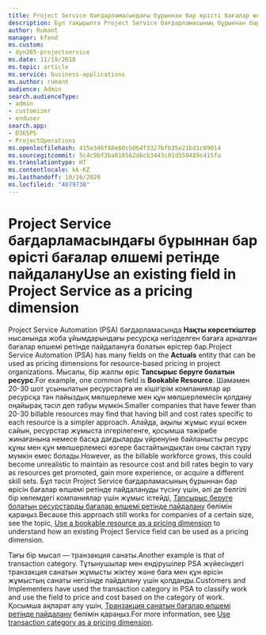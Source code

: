 ```yaml
---
title: Project Service бағдарламасындағы бұрыннан бар өрісті бағалар өлшемі ретінде пайдалану
description: Бұл тақырыпта Project Service бағдарламасының бұрыннан бар өрістерін бағалар өлшемі ретінде пайдалану туралы ақпарат берілген.
author: Rumant
manager: kfend
ms.custom:
- dyn365-projectservice
ms.date: 11/19/2018
ms.topic: article
ms.service: business-applications
ms.author: rumant
audience: Admin
search.audienceType:
- admin
- customizer
- enduser
search.app:
- D365PS
- ProjectOperations
ms.openlocfilehash: 415e346f88e60cb064f3327bfb35e21bd1c89014
ms.sourcegitcommit: 5c4c9bf3ba018562d6cb3443c01d550489c415fa
ms.translationtype: HT
ms.contentlocale: kk-KZ
ms.lasthandoff: 10/16/2020
ms.locfileid: "4079738"
---
```

# <a name="use-an-existing-field-in-project-service-as-a-pricing-dimension"></a><span data-ttu-id="cd0d9-103">Project Service бағдарламасындағы бұрыннан бар өрісті бағалар өлшемі ретінде пайдалану</span><span class="sxs-lookup"><span data-stu-id="cd0d9-103">Use an existing field in Project Service as a pricing dimension</span></span>

<span data-ttu-id="cd0d9-104">Project Service Automation (PSA) бағдарламасында **Нақты көрсеткіштер** нысанында жоба ұйымдарындағы ресурсқа негізделген бағаға арналған бағалар өлшемі ретінде пайдалануға болатын өрістер бар.</span><span class="sxs-lookup"><span data-stu-id="cd0d9-104">Project Service Automation (PSA) has many fields on the **Actuals** entity that can be used as pricing dimensions for resource-based pricing in project organizations.</span></span> <span data-ttu-id="cd0d9-105">Мысалы, бір жалпы өріс **Тапсырыс беруге болатын ресурс**.</span><span class="sxs-lookup"><span data-stu-id="cd0d9-105">For example, one common field is **Bookable Resource**.</span></span> <span data-ttu-id="cd0d9-106">Шамамен 20-30 шот ұсынылатын ресурстарға ие кішігірім компаниялар әр ресурсқа тән пайыздық мөлшерлеме мен құн мөлшерлемесін қолдану оңайырақ тәсіл деп табуы мүмкін.</span><span class="sxs-lookup"><span data-stu-id="cd0d9-106">Smaller companies that have fewer than 20-30 billable resources may find that having bill and cost rates specific to each resource is a simpler approach.</span></span> <span data-ttu-id="cd0d9-107">Алайда, ақылы жұмыс күші өскен сайын, ресурстар жұмыста ілгерілегенге, қосымша тәжірибе жинағанына немесе басқа дағдыларды үйренуіне байланысты ресурс құны мен құн мөлшерлемесі өзгере бастайтындықтан оны сақтап тұру мүмкін емес болады.</span><span class="sxs-lookup"><span data-stu-id="cd0d9-107">However, as the billable workforce grows, this could become unrealistic to maintain as resource cost and bill rates begin to vary as resources get promoted, gain more experience, or acquire a different skill sets.</span></span> <span data-ttu-id="cd0d9-108">Бұл тәсіл Project Service бағдарламасының бұрыннан бар өрісін бағалар өлшемі ретінде пайдалануды түсіну үшін, әлі де белгілі бір көлемдегі компаниялар үшін жұмыс істейді, [Тапсырыс беруге болатын ресурстарды бағалар өлшемі ретінде пайдалану](bookable-resource-pricing-dimension.md) бөлімін қараңыз.</span><span class="sxs-lookup"><span data-stu-id="cd0d9-108">Because this approach still works for companies of a certain size, see the topic, [Use a bookable resource as a pricing dimension](bookable-resource-pricing-dimension.md) to understand how an existing Project Service field can be used as a pricing dimension.</span></span>

<span data-ttu-id="cd0d9-109">Тағы бір мысал — транзакция санаты.</span><span class="sxs-lookup"><span data-stu-id="cd0d9-109">Another example is that of transaction category.</span></span> <span data-ttu-id="cd0d9-110">Тұтынушылар мен ендірушілер PSA жүйесіндегі транзакция санатын жұмысты жіктеу және баға мен құн өрісін жұмыстың санаты негізінде пайдалану үшін қолданды.</span><span class="sxs-lookup"><span data-stu-id="cd0d9-110">Customers and Implementers have used the transaction category in PSA to classify work and use the field to price and cost based on the category of work.</span></span> <span data-ttu-id="cd0d9-111">Қосымша ақпарат алу үшін, [Транзакция санатын бағалар өлшемі ретінде пайдалану](transaction-category-pricing-dimension.md) бөлімін қараңыз.</span><span class="sxs-lookup"><span data-stu-id="cd0d9-111">For more information, see [Use transaction category as a pricing dimension](transaction-category-pricing-dimension.md).</span></span>
